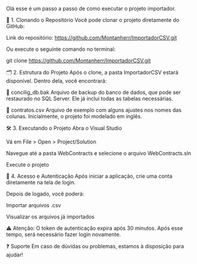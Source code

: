 Olá esse é um passo a passo de como executar o projeto importador. 

🚀 1. Clonando o Repositório
Você pode clonar o projeto diretamente do GitHub:

Link do repositório: https://github.com/Montanherr/ImportadorCSV.git

Ou execute o seguinte comando no terminal:

git clone https://github.com/Montanherr/ImportadorCSV.git

🗂️ 2. Estrutura do Projeto
Após o clone, a pasta ImportadorCSV estará disponível. Dentro dela, você encontrará:

📁 concilig_db.bak
Arquivo de backup do banco de dados, que pode ser restaurado no SQL Server. Ele já inclui todas as tabelas necessárias.

📄 contratos.csv
Arquivo de exemplo com alguns ajustes nos nomes das colunas. Inicialmente, o projeto foi modelado em inglês.

🛠️ 3. Executando o Projeto
Abra o Visual Studio

Vá em File > Open > Project/Solution

Navegue até a pasta WebContracts e selecione o arquivo WebContracts.sln

Execute o projeto

🔐 4. Acesso e Autenticação
Após iniciar a aplicação, crie uma conta diretamente na tela de login.

Depois de logado, você poderá:

Importar arquivos .csv

Visualizar os arquivos já importados

⚠️ Atenção: O token de autenticação expira após 30 minutos. Após esse tempo, será necessário fazer login novamente.

❓ Suporte
Em caso de dúvidas ou problemas, estamos à disposição para ajudar!
